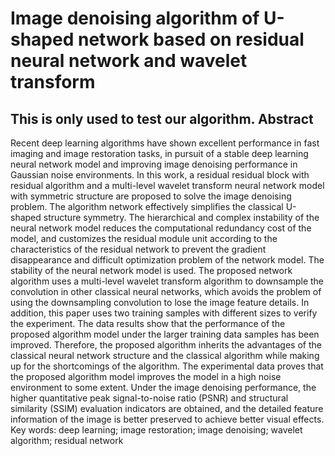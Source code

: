 
Image denoising algorithm of U-shaped network based on residual neural network and wavelet transform
====
This is only used to test our algorithm.
Abstract
----
Recent deep learning algorithms have shown excellent performance in fast imaging and image restoration tasks, in pursuit of a stable deep learning neural network model and improving image denoising performance in Gaussian noise environments. In this work, a residual residual block with residual algorithm and a multi-level wavelet transform neural network model with symmetric structure are proposed to solve the image denoising problem. The algorithm network effectively simplifies the classical U-shaped structure symmetry. The hierarchical and complex instability of the neural network model reduces the computational redundancy cost of the model, and customizes the residual module unit according to the characteristics of the residual network to prevent the gradient disappearance and difficult optimization problem of the network model. The stability of the neural network model is used. The proposed network algorithm uses a multi-level wavelet transform algorithm to downsample the convolution in other classical neural networks, which avoids the problem of using the downsampling convolution to lose the image feature details. In addition, this paper uses two training samples with different sizes to verify the experiment. The data results show that the performance of the proposed algorithm model under the larger training data samples has been improved. Therefore, the proposed algorithm inherits the advantages of the classical neural network structure and the classical algorithm while making up for the shortcomings of the algorithm. The experimental data proves that the proposed algorithm model improves the model in a high noise environment to some extent. Under the image denoising performance, the higher quantitative peak signal-to-noise ratio (PSNR) and structural similarity (SSIM) evaluation indicators are obtained, and the detailed feature information of the image is better preserved to achieve better visual effects.
<br>Key words: deep learning; image restoration; image denoising; wavelet algorithm; residual network


